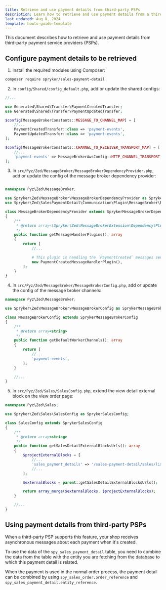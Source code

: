 ```yaml
---
title: Retrieve and use payment details from third-party PSPs
description: Learn how to retrieve and use payment details from a third-party payment service providers
last_updated: Aug 8, 2024
template: howto-guide-template
---
```


This document describes how to retrieve and use payment details from third-party payment service providers (PSPs).

## Configure payment details to be retrieved

1. Install the required modules using Composer:

```bash
composer require spryker/sales-payment-detail
```

2. In `config/Shared/config_default.php`, add or update the shared configs:

```php
//...

use Generated\Shared\Transfer\PaymentCreatedTransfer;
use Generated\Shared\Transfer\PaymentUpdatedTransfer;

$config[MessageBrokerConstants::MESSAGE_TO_CHANNEL_MAP] = [
    //...
    PaymentCreatedTransfer::class => 'payment-events',
    PaymentUpdatedTransfer::class => 'payment-events',
];

$config[MessageBrokerConstants::CHANNEL_TO_RECEIVER_TRANSPORT_MAP] = [
    //...
    'payment-events' => MessageBrokerAwsConfig::HTTP_CHANNEL_TRANSPORT,
];

```

3. In `src/Pyz/Zed/MessageBroker/MessageBrokerDependencyProvider.php`, add or update the config of the message broker dependency provider:

```php

namespace Pyz\Zed\MessageBroker;

use Spryker\Zed\MessageBroker\MessageBrokerDependencyProvider as SprykerMessageBrokerDependencyProvider;
use Spryker\Zed\SalesPaymentDetail\Communication\Plugin\MessageBroker\PaymentCreatedMessageHandlerPlugin;

class MessageBrokerDependencyProvider extends SprykerMessageBrokerDependencyProvider
{
    /**
     * @return array<\Spryker\Zed\MessageBrokerExtension\Dependency\Plugin\MessageHandlerPluginInterface>
     */
    public function getMessageHandlerPlugins(): array
    {
        return [
            //...

            # This plugin is handling the `PaymentCreated` messages sent from any Payment App that supports this feature.
            new PaymentCreatedMessageHandlerPlugin(),
        ];
    }
}

```

4. In `src/Pyz/Zed/MessageBroker/MessageBrokerConfig.php`, add or update the config of the message broker channels:

```php
namespace Pyz\Zed\MessageBroker;

use Spryker\Zed\MessageBroker\MessageBrokerConfig as SprykerMessageBrokerConfig;

class MessageBrokerConfig extends SprykerMessageBrokerConfig
{
    /**
     * @return array<string>
     */
    public function getDefaultWorkerChannels(): array
    {
        return [
            //...
            'payment-events',
        ];
    }

    //...
}
```

5. In `src/Pyz/Zed/Sales/SalesConfig.php`, extend the view detail external block on the view order page:

```php
namespace Pyz\Zed\Sales;

use Spryker\Zed\Sales\SalesConfig as SprykerSalesConfig;

class SalesConfig extends SprykerSalesConfig
{
    /**
     * @return array<string>
     */
    public function getSalesDetailExternalBlocksUrls(): array
    {
        $projectExternalBlocks = [
            //...
            'sales_payment_details' => '/sales-payment-detail/sales/list',
            //...
        ];

        $externalBlocks = parent::getSalesDetailExternalBlocksUrls();

        return array_merge($externalBlocks, $projectExternalBlocks);
    }

    //...
}
```

## Using payment details from third-party PSPs

When a third-party PSP supports this feature, your shop receives asynchronous messages about each payment when it's created.

To use the data of the `spy_sales_payment_detail` table, you need to combine the data from the table with the entity you are fetching from the database to which this payment detail is related.

When the payment is used in the normal order process, the payment detail can be combined by using `spy_sales_order.order_reference` and `spy_sales_payment_detail.entity_reference`.
